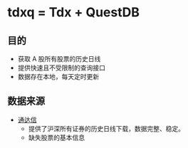 # tdxq = Tdx + QuestDB

## 目的

- 获取 A 股所有股票的历史日线
- 提供快速且不受限制的查询接口
- 数据存在本地，每天定时更新

## 数据来源

- [通达信](https://www.tdx.com.cn/article/datacenter.html)
  - 提供了沪深所有证券的历史日线下载，数据完整、稳定。
  - 缺失股票的基本信息

